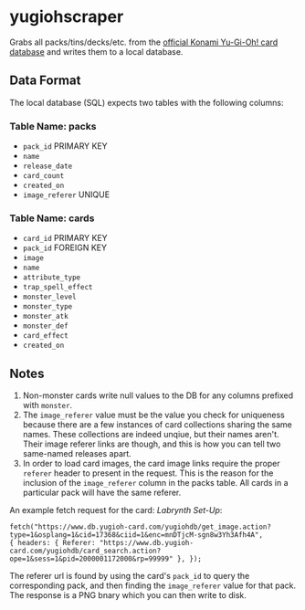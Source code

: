 # yugiohscraper
Grabs all packs/tins/decks/etc. from the [official Konami Yu-Gi-Oh! card database](https://www.db.yugioh-card.com/yugiohdb/card_list.action) and writes them to a local database.

## Data Format
The local database (SQL) expects two tables with the following columns:
### Table Name: packs
- `pack_id` PRIMARY KEY
- `name`
- `release_date`
- `card_count`
- `created_on`
- `image_referer` UNIQUE
### Table Name: cards
- `card_id` PRIMARY KEY
- `pack_id` FOREIGN KEY
- `image`
- `name`
- `attribute_type`
- `trap_spell_effect`
- `monster_level`
- `monster_type`
- `monster_atk`
- `monster_def`
- `card_effect`
- `created_on` 
## Notes
1. Non-monster cards write null values to the DB for any columns prefixed with `monster`.
2. The `image_referer` value must be the value you check for uniqueness because there are a few instances of card collections sharing the same names.
These collections are indeed unqiue, but their names aren't. Their image referer links are though, and this is how you can tell two same-named releases apart. 
3. In order to load card images, the card image links require the proper `referer` header to present in the request.
This is the reason for the inclusion of the `image_referer` column in the packs table. All cards in a particular pack will have the same referer.

An example fetch request for the card: *Labrynth Set-Up*:
```
fetch("https://www.db.yugioh-card.com/yugiohdb/get_image.action?type=1&osplang=1&cid=17368&ciid=1&enc=mnDTjcM-sgn8w3Yh3Afh4A",
{ headers: { Referer: "https://www.db.yugioh-card.com/yugiohdb/card_search.action?ope=1&sess=1&pid=2000001172000&rp=99999" }, });
```
The referer url is found by using the card's `pack_id` to query the corresponding pack, and then finding the `image_referer` value for that pack.
The response is a PNG bnary which you can then write to disk.
